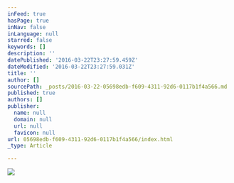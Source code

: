 ```yaml
---
inFeed: true
hasPage: true
inNav: false
inLanguage: null
starred: false
keywords: []
description: ''
datePublished: '2016-03-22T23:27:59.459Z'
dateModified: '2016-03-22T23:27:59.031Z'
title: ''
author: []
sourcePath: _posts/2016-03-22-05698edb-f609-4311-92d6-0117b1f4a566.md
published: true
authors: []
publisher:
  name: null
  domain: null
  url: null
  favicon: null
url: 05698edb-f609-4311-92d6-0117b1f4a566/index.html
_type: Article

---
```

![](https://the-grid-user-content.s3-us-west-2.amazonaws.com/2da4b0a1-09cf-431b-8857-d225957bba23.jpg)